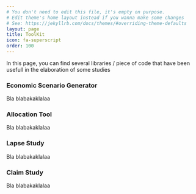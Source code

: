 ```yaml
---
# You don't need to edit this file, it's empty on purpose.
# Edit theme's home layout instead if you wanna make some changes
# See: https://jekyllrb.com/docs/themes/#overriding-theme-defaults
layout: page
title: ToolKit
icon: fa-superscript
order: 100
---
```

In this page, you can find several libraries / piece of code that have been usefull in the elaboration of some studies


### Economic Scenario Generator
Bla blabakaklalaa


### Allocation Tool
Bla blabakaklalaa


### Lapse Study
Bla blabakaklalaa


### Claim Study
Bla blabakaklalaa
